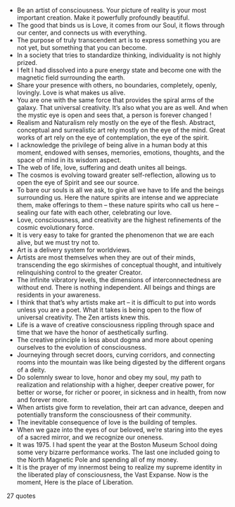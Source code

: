  - Be an artist of consciousness. Your picture of reality is your most important creation. Make it powerfully profoundly beautiful.
 - The good that binds us is Love, it comes from our Soul, it flows through our center, and connects us with everything.
 - The purpose of truly transcendent art is to express something you are not yet, but something that you can become.
 - In a society that tries to standardize thinking, individuality is not highly prized.
 - I felt I had dissolved into a pure energy state and become one with the magnetic field surrounding the earth.
 - Share your presence with others, no boundaries, completely, openly, lovingly. Love is what makes us alive.
 - You are one with the same force that provides the spiral arms of the galaxy. That universal creativity. It’s also what you are as well. And when the mystic eye is open and sees that, a person is forever changed !
 - Realism and Naturalism rely mostly on the eye of the flesh. Abstract, conceptual and surrealistic art rely mostly on the eye of the mind. Great works of art rely on the eye of contemplation, the eye of the spirit.
 - I acknowledge the privilege of being alive in a human body at this moment, endowed with senses, memories, emotions, thoughts, and the space of mind in its wisdom aspect.
 - The web of life, love, suffering and death unites all beings.
 - The cosmos is evolving toward greater self-reflection, allowing us to open the eye of Spirit and see our source.
 - To bare our souls is all we ask, to give all we have to life and the beings surrounding us. Here the nature spirits are intense and we appreciate them, make offerings to them – these nature spirits who call us here – sealing our fate with each other, celebrating our love.
 - Love, consciousness, and creativity are the highest refinements of the cosmic evolutionary force.
 - It is very easy to take for granted the phenomenon that we are each alive, but we must try not to.
 - Art is a delivery system for worldviews.
 - Artists are most themselves when they are out of their minds, transcending the ego skirmishes of conceptual thought, and intuitively relinquishing control to the greater Creator.
 - The infinite vibratory levels, the dimensions of interconnectedness are without end. There is nothing independent. All beings and things are residents in your awareness.
 - I think that that’s why artists make art – it is difficult to put into words unless you are a poet. What it takes is being open to the flow of universal creativity. The Zen artists knew this.
 - Life is a wave of creative consciousness rippling through space and time that we have the honor of aesthetically surfing.
 - The creative principle is less about dogma and more about opening ourselves to the evolution of consciousness.
 - Journeying through secret doors, curving corridors, and connecting rooms into the mountain was like being digested by the different organs of a deity.
 - Do solemnly swear to love, honor and obey my soul, my path to realization and relationship with a higher, deeper creative power, for better or worse, for richer or poorer, in sickness and in health, from now and forever more.
 - When artists give form to revelation, their art can advance, deepen and potentially transform the consciousness of their community.
 - The inevitable consequence of love is the building of temples.
 - When we gaze into the eyes of our beloved, we’re staring into the eyes of a sacred mirror, and we recognize our oneness.
 - It was 1975. I had spent the year at the Boston Museum School doing some very bizarre performance works. The last one included going to the North Magnetic Pole and spending all of my money.
 - It is the prayer of my innermost being to realize my supreme identity in the liberated play of consciousness, the Vast Expanse. Now is the moment, Here is the place of Liberation.

27 quotes
